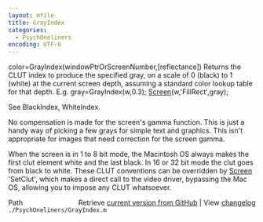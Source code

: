 ```yaml
---
layout: mfile
title: GrayIndex
categories:
  - PsychOneliners
encoding: UTF-8
---
```


color=GrayIndex(windowPtrOrScreenNumber,[reflectance])
Returns the CLUT index to produce the specified gray, on a scale of
0 (black) to 1 (white) at the current screen depth, assuming a
standard color lookup table for that depth. E.g.
     gray=GrayIndex(w,0.3);
     [Screen](/docs/Screen)(w,'FillRect',gray);

See BlackIndex, WhiteIndex.

No compensation is made for the screen's gamma function. This is
just a handy way of picking a few grays for simple text and graphics.
This isn't appropriate for images that need correction for the screen
gamma.

When the screen is in 1 to 8 bit mode, the Macintosh OS always makes the
first clut element white and the last black. In 16 or 32 bit mode the
clut goes from black to white. These CLUT conventions can be overridden
by [Screen](/docs/Screen) 'SetClut', which makes a direct call to the video driver,
bypassing the Mac OS, allowing you to impose any CLUT whatsoever.


<div class="code_header" style="text-align:right;">
  <span style="float:left;">Path&nbsp;&nbsp;</span> <span class="counter">Retrieve <a href=
  "https://raw.github.com/Psychtoolbox-3/Psychtoolbox-3/beta/./PsychOneliners/GrayIndex.m">current version from GitHub</a> | View <a href=
  "https://github.com/Psychtoolbox-3/Psychtoolbox-3/commits/beta/./PsychOneliners/GrayIndex.m">changelog</a></span>
</div>
<div class="code">
  <code>./PsychOneliners/GrayIndex.m</code>
</div>

